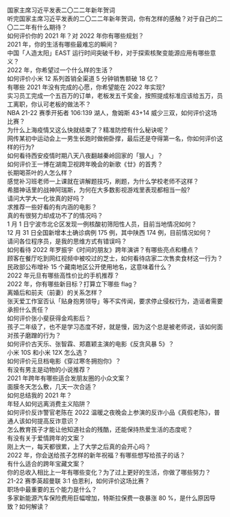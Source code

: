 国家主席习近平发表二〇二二年新年贺词  
听完国家主席习近平发表的二〇二二年新年贺词，你有怎样的感触？对于自己的二〇二二年有什么期待？  
如何评价你的 2021 年？对 2022 年你有哪些规划？  
2021 年，你的生活有哪些最难忘的瞬间？  
中国「人造太阳」EAST 运行时间突破千秒，对于探索核聚变能源应用有哪些意义？  
2022 年，你希望过一个什么样的生活？  
如何评价小米 12 系列首销全渠道 5 分钟销售额破 18 亿？  
有哪些 2021 年没有完成的心愿，你希望能在 2022 年实现?  
实习员工完成一个五百万的订单，老板发五千奖金，按照提成标准应该给五万，员工离职，你认可老板的做法不？  
NBA 21-22 赛季开拓者 106:139 湖人，詹姆斯 43+14 威少三双，如何评价这场比赛？  
为什么上海疫情又这么快就结束了？精准防控有什么秘诀呢？  
网传某初中运动会上一男生长跑时做俯卧撑，最后还是夺得第一名，你如何评价这样的行为?  
如何看待西安疫情时期八天八夜翻越秦岭回家的「狠人」？  
如何评价王一博在湖南卫视跨年晚会的新歌《廿》的首秀？  
长期喝茶叶的人怎么样？  
感觉补习班老师一上课就在讲解题技巧，刷题，为什么学校老师不这样？  
希腊神话里的战神阿瑞斯，为何在大多数影视游戏里表现都相当一般?  
请问大学大一化妆真的好吗？  
求推荐一些好看的有内涵的电影？  
真的有很努力却成功不了的情况吗？  
1 月 1 日宁波市北仑区发现一例核酸初筛阳性人员，目前当地情况如何？  
12 月 31 日全国新增本土确诊病例 175 例，其中陕西  174 例，目前情况如何？  
请问各位程序员，是我的思维方式有错误吗？  
如何看待 2022 年罗振宇《时间的朋友》跨年演讲？有哪些亮点和槽点？  
顾客在餐厅吃到网红视频中被咬过的芝士，如何看待店家二次售卖食材这一行为？  
民政部公布增补 15 个藏南地区公开使用地名，这意味着什么？  
2022 年元旦有哪些高性价比的手机推荐？  
2022 年，你有哪些新目标？打算立下哪些 flag？  
离婚后和前夫（前妻）的关系怎样？  
张天爱工作室否认「贴身抱男领导」等不实传闻，要求停止侵权行为，造谣者需要承担什么责任？  
如何评价张小斐获得金鸡影后？  
孩子二年级了，也不是学习态度不好，就是慢，因为这个总是被老师说，该如何面对孩子磨蹭的行为？  
如何评价古天乐、张智霖、郑嘉颖主演的电影《反贪风暴 5》？  
小米 10S 和小米 12X 怎么选？  
如何评价元旦档电影《穿过寒冬拥抱你》？  
有没有男主是动物的小说推荐？  
2021 年跨年有哪些适合发朋友圈的小众文案？  
面膜冬天怎么敷，几天一次合适？  
如何总结我的 2021 年？  
年轻人如何远离消费主义陷阱？  
如何评价反诈警官老陈在 2022 温暖之夜晚会上参演的反诈小品《真假老陈》，普通人该如何提高反诈意识？  
怎么教育孩子才能让他知道社会的残酷，还能保持热爱生活的态度呢？  
有没有关于爱情跨年的文案？  
刚上大一，每天都很累，上了大学之后真的会开心吗？  
2022 年，你会送给孩子怎样的新年祝福？有哪些想写给孩子的话？  
有什么适合的跨年宝藏文案？  
你的总收入相比上一年有哪些变化？为了过上更好的生活，你做了哪些努力？  
21-22 赛季英超曼联 3:1 伯恩利，如何评价这场比赛？  
职场中最重要的五个能力是什么？  
多家新能源汽车保险费用巨幅增加，特斯拉保费一夜暴涨 80 %，是什么原因导致？如何解读？  
